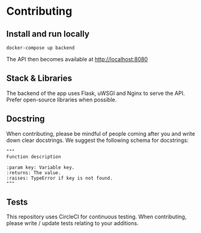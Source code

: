 # Contributing

## Install and run locally

```
docker-compose up backend
```
The API then becomes available at [http://localhost:8080]()

## Stack & Libraries
The backend of the app uses Flask, uWSGI and Nginx to serve the API.
Prefer open-source libraries when possible.

## Docstring
When contributing, please be mindful of people coming after you and write down clear docstrings. We suggest the following schema for docstrings:

```
"""
Function description

:param key: Variable key.
:returns: The value.
:raises: TypeError if key is not found.
"""
```

## Tests
This repository uses CircleCI for continuous testing. When contributing, please write / update tests relating to your additions.


